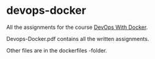 # devops-docker
All the assignments for the course [DevOps With Docker](https://courses.helsinki.fi/fi/aytkt21025en/129059389).

Devops-Docker.pdf contains all the written assignments.

Other files are in the dockerfiles -folder.
